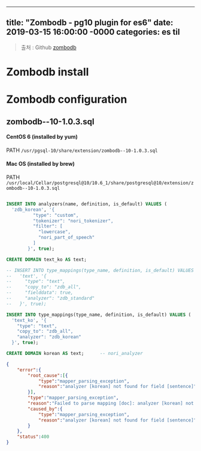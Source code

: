 
---
title: "Zombodb - pg10 plugin for es6"
date: 2019-03-15 16:00:00 -0000
categories: es til
---

> 출처 : Github [zombodb](https://github.com/zombodb/zombodb)

# Zombodb install

# Zombodb configuration

## zombodb--10-1.0.3.sql

#### CentOS 6 (installed by yum)

PATH `/usr/pgsql-10/share/extension/zombodb--10-1.0.3.sql`

#### Mac OS (installed by brew)

PATH `/usr/local/Cellar/postgresql@10/10.6_1/share/postgresql@10/extension/zombodb--10-1.0.3.sql`

```sql

INSERT INTO analyzers(name, definition, is_default) VALUES (
  'zdb_korean', '{
          "type": "custom",
          "tokenizer": "nori_tokenizer",
          "filter": [
            "lowercase",
            "nori_part_of_speech"
          ]
        }', true);

CREATE DOMAIN text_ko AS text;

-- INSERT INTO type_mappings(type_name, definition, is_default) VALUES (
--   'text', '{
--     "type": "text",
--     "copy_to": "zdb_all",
--     "fielddata": true,
--     "analyzer": "zdb_standard"
--   }', true);

INSERT INTO type_mappings(type_name, definition, is_default) VALUES (
  'text_ko', '{
    "type": "text",
    "copy_to": "zdb_all",
    "analyzer": "zdb_korean"
  }', true);

CREATE DOMAIN korean AS text;      -- nori_analyzer

```


```json
{
	"error":{
		"root_cause":[{
			"type":"mapper_parsing_exception",
			"reason":"analyzer [korean] not found for field [sentence]"
		}],
		"type":"mapper_parsing_exception",
		"reason":"Failed to parse mapping [doc]: analyzer [korean] not found for field [sentence]",
		"caused_by":{
			"type":"mapper_parsing_exception",
			"reason":"analyzer [korean] not found for field [sentence]"
		}
	},
	"status":400
}
```